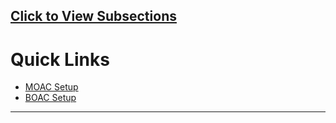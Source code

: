 ## [Click to View Subsections](2a576aff-f003-4043-8e4d-4bb8b8ac5267)

Quick Links
===========

*   [MOAC Setup](h.saa8t5379qfj#setting-up-in-practice)
*   [BOAC Setup](h.kwhq4y8y0apo#setting-up-during-a-stream)

* * *